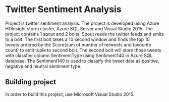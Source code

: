 # Twitter Sentiment Analysis
Project is twitter sentiment analysis. The project is developed using Azure HDInsight storm cluster, Azure SQL Server and Visual Studio 2015. The project contains 1 spout and 2 bolts. Spout reads the twitter feeds and emits to a bolt. The first bolt takes a 10 second window and finds the top 10 tweets ordered by the Score(sum of number of retweets and favourite count) to emit tuple to second bolt. The second bolt will store those tweets with classfier column SentimentType using Sentiment140 in Azure SQL database. The Sentiment140 is used to classify the tweet data as positive, negative and neutral sentiment type.

## Building project

In order to build this project, use Microsoft Visual Studio 2015.
